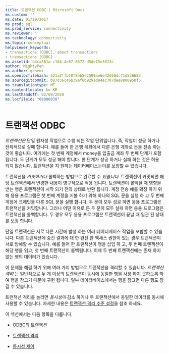 ```yaml
---
title: 트랜잭션 ODBC | Microsoft Docs
ms.custom: ''
ms.date: 01/19/2017
ms.prod: sql
ms.prod_service: connectivity
ms.reviewer: ''
ms.technology: connectivity
ms.topic: conceptual
helpviewer_keywords:
- transactions [ODBC], about transactions
- transactions [ODBC]
ms.assetid: b4ca861a-c164-4e87-8672-d5de15e3823c
author: MightyPen
ms.author: genemi
ms.openlocfilehash: 521a2ffbf0f8eb5e2590ae6e42d50dc71d536683
ms.sourcegitcommit: b87d36c46b39af8b929ad94ec707dee8800950f5
ms.translationtype: MT
ms.contentlocale: ko-KR
ms.lasthandoff: 02/08/2020
ms.locfileid: "68086038"
---
```

# <a name="transactions-odbc"></a>트랜잭션 ODBC
*트랜잭션은* 단일 원자성 작업으로 수행 되는 작업 단위입니다. 즉, 작업이 성공 하거나 전체적으로 실패 합니다. 예를 들어 한 은행 계좌에서 다른 은행 계좌로 돈을 전송 하는 것이 좋습니다. 여기에는 첫 번째 계정에서 money를 입출금 계좌 두 번째 단계가 포함 됩니다. 두 단계가 모두 성공 해야 합니다. 한 단계가 성공 하거나 실패 하는 것은 허용 되지 않습니다. 트랜잭션을 지 원하는 데이터베이스는이를 보장할 수 있습니다.  
  
 트랜잭션을 *커밋하거나* 롤백하는 방법으로 완료할 수 *있습니다.* 트랜잭션이 커밋되면 해당 트랜잭션에서 변경한 내용이 영구적으로 적용 됩니다. 트랜잭션이 롤백될 때 영향을 받는 행은 트랜잭션이 시작 되기 전의 상태로 반환 됩니다. 계정 전송 예를 확장 하기 위해 응용 프로그램은 첫 번째 계정을 지불 하기 위해 하나의 SQL 문을 실행 하 고 두 번째 계정에 크레딧을 다른 SQL 문을 실행 합니다. 두 문이 모두 성공 하면 응용 프로그램은 트랜잭션을 커밋합니다. 그러나 어떤 이유로 든 두 문이 모두 실패 하면 응용 프로그램은 트랜잭션을 롤백합니다. 두 경우 모두 응용 프로그램은 트랜잭션이 끝날 때 일관 된 상태를 보장 합니다.  
  
 단일 트랜잭션은 서로 다른 시간에 발생 하는 여러 데이터베이스 작업을 포함할 수 있습니다. 다른 트랜잭션에 중간 결과에 대 한 완전 한 액세스 권한이 있는 경우 트랜잭션이 서로 방해할 수 있습니다. 예를 들어 한 트랜잭션이 행을 삽입 하 고, 두 번째 트랜잭션이 해당 행을 읽고, 첫 번째 트랜잭션이 롤백됩니다. 이제 두 번째 트랜잭션에는 존재 하지 않는 행의 데이터가 있습니다.  
  
 이 문제를 해결 하기 위해 여러 가지 방법으로 트랜잭션을 격리할 수 있습니다. *트랜잭션 격리* 는 일반적으로 두 개 이상의 트랜잭션이 동시에 동일한 행을 사용 하지 못하도록 하 여 행을 잠그기 때문에 구현 됩니다. 일부 데이터베이스에서는 행을 잠그면 다른 행도 잠길 수 있습니다.  
  
 트랜잭션 격리를 늘리면 *동시성이* 감소 하거나 두 트랜잭션에서 동일한 데이터를 동시에 사용할 수 있습니다. 자세한 내용은 [트랜잭션 격리 수준 설정](../../../odbc/reference/develop-app/setting-the-transaction-isolation-level.md)을 참조 하세요.  
  
 이 섹션에서는 다음 항목을 다룹니다.  
  
-   [ODBC의 트랜잭션](../../../odbc/reference/develop-app/transactions-in-odbc-odbc.md)  
  
-   [트랜잭션 격리](../../../odbc/reference/develop-app/transaction-isolation.md)  
  
-   [동시성 제어](../../../odbc/reference/develop-app/concurrency-control.md)
